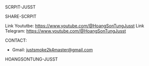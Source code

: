 SCRPIT-JUSST

SHARE-SCRPIT


Link Yoututbe: https://www.youtube.com/@HoangSonTungJusst
Link Telegram: https://www.youtube.com/@HoangSonTungJusst



CONTACT:
- Gmail: justsmoke2k4master@gmail.com


HOANGSONTUNG-JUSST

